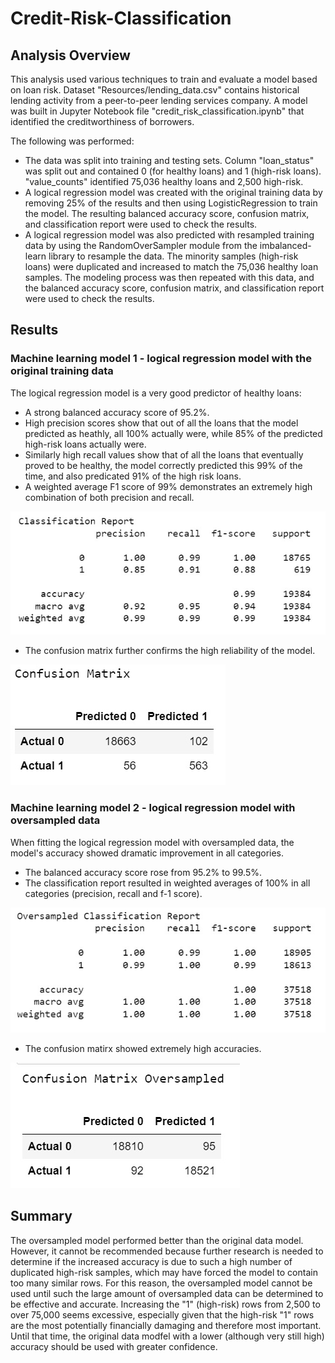 # Credit-Risk-Classification

## Analysis Overview

This analysis used various techniques to train and evaluate a model based on loan risk. Dataset "Resources/lending_data.csv" contains historical lending activity from a peer-to-peer lending services company. A model was built in Jupyter Notebook file "credit_risk_classification.ipynb" that identified the creditworthiness of borrowers.  

The following was performed:
* The data was split into training and testing sets. Column "loan_status" was split out and contained 0 (for healthy loans) and 1 (high-risk loans). "value_counts" identified 75,036 healthy loans and 2,500 high-risk.
* A logical regression model was created with the original training data by removing 25% of the results and then using LogisticRegression to train the model. The resulting balanced accuracy score, confusion matrix, and classification report were used to check the results.
* A logical regression model was also predicted with resampled training data by using the RandomOverSampler module from the imbalanced-learn library to resample the data. The minority samples (high-risk loans) were duplicated and increased to match the 75,036 healthy loan samples. The modeling process was then repeated with this data, and the balanced accuracy score, confusion matrix, and classification report were used to check the results.

## Results

### Machine learning model 1 - logical regression model with the original training data

The logical regression model is a very good predictor of healthy loans:  

  * A strong balanced accuracy score of 95.2%.
  * High precision scores show that out of all the loans that the model predicted as heathly, all 100% actually were, while 85% of the predicted high-risk loans actually were.
  * Similarly high recall values show that of all the loans that eventually proved to be healthy, the model correctly predicted this 99% of the time, and also predicated 91% of the high risk loans.
  * A weighted average F1 score of 99% demonstrates an extremely high combination of both precision and recall.

   ![Classification Report - Original](/Images/Classification_Report_Original.jpg "Classification_Report_Original")

  * The confusion matrix further confirms the high reliability of the model.

  ![Confusion Matrix - Original](/Images/Confusion_Matrix_Original.jpg "Confusion Matrix - Original")


### Machine learning model 2 - logical regression model with oversampled data

When fitting the logical regression model with oversampled data, the model's accuracy showed dramatic improvement in all categories.  

  * The balanced accuracy score rose from 95.2% to 99.5%.
  * The classification report resulted in weighted averages of 100% in all categories (precision, recall and f-1 score).

   ![Classification Report - Oversampled](/Images/Classification_Report_Oversampled.jpg "Classification_Report_Oversampled")

  * The confusion matirx showed extremely high accuracies.

  ![Confusion Matrix - Oversampled](/Images/Confusion_Matrix_Oversampled.jpg "Confusion Matrix - Oversampled")

## Summary

The oversampled model performed better than the original data model. However, it cannot be recommended because further research is needed to determine if the increased accuracy is due to such a high number of duplicated high-risk samples, which may have forced the model to contain too many similar rows. For this reason, the oversampled model cannot be used until such the large amount of oversampled data can be determined to be effective and accurate. Increasing the "1" (high-risk) rows from 2,500 to over 75,000 seems excessive, especially given that the high-risk "1" rows are the most potentially financially damaging and therefore most important. Until that time, the original data modfel with a lower (although very still high) accuracy should be used with greater confidence.

